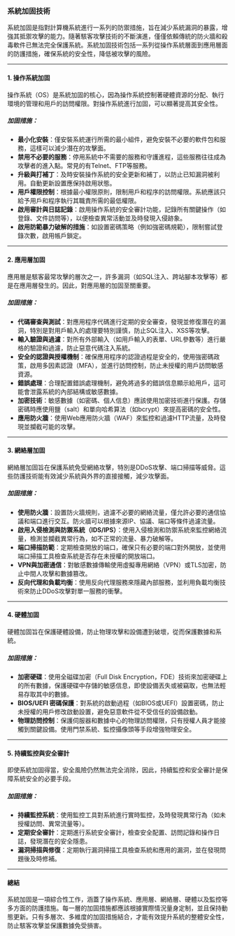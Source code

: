 ### **系統加固技術**

系統加固是指對計算機系統進行一系列的防禦措施，旨在減少系統漏洞的暴露，增強其抵禦攻擊的能力。隨著駭客攻擊技術的不斷演進，僅僅依賴傳統的防火牆和殺毒軟件已無法完全保護系統。系統加固技術包括一系列從操作系統層面到應用層面的防護措施，確保系統的安全性，降低被攻擊的風險。

---

#### **1. 操作系統加固**

操作系統（OS）是系統加固的核心，因為操作系統控制著硬體資源的分配、執行環境的管理和用戶的訪問權限。對操作系統進行加固，可以顯著提高其安全性。

##### **加固措施**：
- **最小化安裝**：僅安裝系統運行所需的最小組件，避免安裝不必要的軟件包和服務，這樣可以減少潛在的攻擊面。
- **禁用不必要的服務**：停用系統中不需要的服務和守護進程，這些服務往往成為攻擊者的進入點。常見的有Telnet、FTP等服務。
- **升級與打補丁**：及時安裝操作系統的安全更新和補丁，以防止已知漏洞被利用。自動更新設置應保持啟用狀態。
- **用戶權限控制**：根據最小權限原則，限制用戶和程序的訪問權限。系統應該只給予用戶和程序執行其職責所需的最低權限。
- **啟用審計與日誌記錄**：啟用操作系統的安全審計功能，記錄所有關鍵操作（如登錄、文件訪問等），以便檢查異常活動並及時發現入侵跡象。
- **啟用防範暴力破解的措施**：如設置密碼策略（例如強密碼規範），限制嘗試登錄次數，啟用帳戶鎖定。

---

#### **2. 應用層加固**

應用層是駭客最常攻擊的層次之一，許多漏洞（如SQL注入、跨站腳本攻擊等）都是在應用層發生的。因此，對應用層的加固至關重要。

##### **加固措施**：
- **代碼審查與測試**：對應用程序代碼進行定期的安全審查，發現並修復潛在的漏洞，特別是對用戶輸入的處理要特別謹慎，防止SQL注入、XSS等攻擊。
- **輸入驗證與過濾**：對所有外部輸入（如用戶輸入的表單、URL參數等）進行嚴格的驗證和過濾，防止惡意代碼注入系統。
- **安全的認證與授權機制**：確保應用程序的認證過程是安全的，使用強密碼政策，啟用多因素認證（MFA），並進行訪問控制，防止未授權的用戶訪問敏感資源。
- **錯誤處理**：合理配置錯誤處理機制，避免將過多的錯誤信息顯示給用戶，這可能會泄露系統的內部結構或敏感數據。
- **加密技術**：敏感數據（如密碼、個人信息）應該使用加密技術進行保護。存儲密碼時應使用鹽（salt）和單向哈希算法（如bcrypt）來提高密碼的安全性。
- **應用防火牆**：使用Web應用防火牆（WAF）來監控和過濾HTTP流量，及時發現並攔截可能的攻擊。

---

#### **3. 網絡層加固**

網絡層加固旨在保護系統免受網絡攻擊，特別是DDoS攻擊、端口掃描等威脅。這些防護技術能有效減少系統與外界的直接接觸，減少攻擊面。

##### **加固措施**：
- **使用防火牆**：設置防火牆規則，過濾不必要的網絡流量，僅允許必要的通信協議和端口進行交互。防火牆可以根據來源IP、協議、端口等條件過濾流量。
- **啟用入侵檢測與防禦系統（IDS/IPS）**：使用入侵檢測和防禦系統來監控網絡流量，檢測並攔截異常行為，如不正常的流量、暴力破解等。
- **端口掃描防範**：定期檢查開放的端口，確保只有必要的端口對外開放，並使用端口掃描工具檢查系統是否存在未授權的開放端口。
- **VPN與加密通信**：對敏感數據傳輸使用虛擬專用網絡（VPN）或TLS加密，防止中間人攻擊和數據篡改。
- **反向代理和負載均衡**：使用反向代理服務來隱藏內部服務，並利用負載均衡技術來防止DDoS攻擊對單一服務的衝擊。

---

#### **4. 硬體加固**

硬體加固旨在保護硬體設備，防止物理攻擊和設備遭到破壞，從而保護數據和系統。

##### **加固措施**：
- **加密硬碟**：使用全磁碟加密（Full Disk Encryption，FDE）技術來加密硬碟上的所有數據，保護硬碟中存儲的敏感信息，即使設備丟失或被竊取，也無法輕易存取其中的數據。
- **BIOS/UEFI 密碼保護**：對系統的啟動過程（如BIOS或UEFI）設置密碼，防止未授權的用戶修改啟動設置，避免惡意軟件從不受信任的設備啟動。
- **物理訪問控制**：保護伺服器和數據中心的物理訪問權限，只有授權人員才能接觸到關鍵設備。使用門禁系統、監控攝像頭等手段增強物理安全。

---

#### **5. 持續監控與安全審計**

即使系統加固得當，安全風險仍然無法完全消除，因此，持續監控和安全審計是保障系統安全的必要手段。

##### **加固措施**：
- **持續監控系統**：使用監控工具對系統進行實時監控，及時發現異常行為（如未授權訪問、異常流量等）。
- **定期安全審計**：定期進行系統安全審計，檢查安全配置、訪問記錄和操作日誌，發現潛在的安全隱患。
- **漏洞掃描與修復**：定期執行漏洞掃描工具檢查系統和應用的漏洞，並在發現問題後及時修補。

---

#### **總結**

系統加固是一項綜合性工作，涵蓋了操作系統、應用層、網絡層、硬體以及監控等多方面的防護措施。每一層的加固措施都應該根據實際情況量身定制，並且保持動態更新。只有多層次、多維度的加固措施結合，才能有效提升系統的整體安全性，防止駭客攻擊並保護數據免受損害。